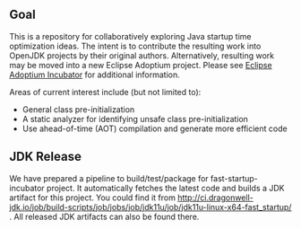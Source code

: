## Goal
This is a repository for collaboratively exploring Java startup time optimization ideas. 
The intent is to contribute the resulting work into OpenJDK projects by their original 
authors. Alternatively, resulting work may be moved into a new Eclipse Adoptium project. Please
see [Eclipse Adoptium Incubator](https://projects.eclipse.org/projects/adoptium.incubator)
for additional information.

Areas of current interest include (but not limited to):
 * General class pre-initialization
 * A static analyzer for identifying unsafe class pre-initialization
 * Use ahead-of-time (AOT) compilation and generate more efficient code

## JDK Release
We have prepared a pipeline to build/test/package for fast-startup-incubator project. It automatically fetches the latest code and builds a JDK artifact for this project. You could find it from http://ci.dragonwell-jdk.io/job/build-scripts/job/jobs/job/jdk11u/job/jdk11u-linux-x64-fast_startup/ . All released JDK artifacts can also be found there.
